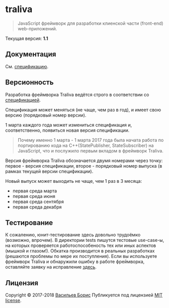 # traliva

>JavaScript фреймворк для разработки клиенской части (front-end) web-приложений.

Текущая версия: **1.1**

## Документация

См. [спецификацию](https://github.com/1024sparrow/traliva_doc).

## Версионность

Разработка фреймворка Traliva ведётся строго в соответствии со [спецификацией](https://github.com/1024sparrow/traliva_doc).

Спецификация может меняться (не чаще, чем раз в год), и имеет свою версию (порядковый номер версии).

1 марта каждого года может измениться спецификация и, соответственно, появиться новая версия спецификации.
>Почему именно 1 марта - 1 марта 2017 года была начата работа по портированию кода на C++(StatePublisher, StateSubscriber) на JavaScript, что и послужило первым вкладом в фреймворк Traliva.

Версия фреймворка Traliva обозначается двумя номерами через точку: первое - версия спецификации, второе - порядковый номер выпуска (в рамках текущей версии спецификации).

Новый выпуск может выходить не чаще, чем 1 раз в 3 месяца:
* первая среда марта
* первая среда июня
* первая среда сентября
* первая среда декабря

## Тестирование

К сожалению, юнит-тестирование здесь довольно трудоёмко (возможно, впрочем). В директории tests пишутся тестовые use-case-ы, на которых проверяется работоспособеность тех или иных аспектов (мышкой и глазом!). Обкатка производится в реальных разработках (решаются проблемы по мере их поступления). Если вы используете фреймворк Traliva и обнаружили ошибку в работе фреймворка, оставляйте заявку на исправление [здесь](https://github.com/1024sparrow/traliva/issues/new).

## Лицензия

Copyright © 2017-2018 [Васильев Борис](https://github.com/1024sparrow)
Публикуется под лицензией [MIT license](https://github.com/1024sparrow/traliva/blob/master/LICENSE).
